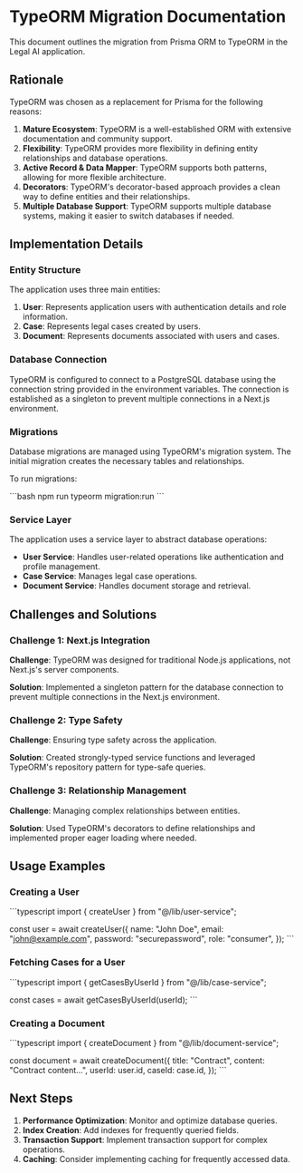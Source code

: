 # TypeORM Migration Documentation

This document outlines the migration from Prisma ORM to TypeORM in the Legal AI application.

## Rationale

TypeORM was chosen as a replacement for Prisma for the following reasons:

1. **Mature Ecosystem**: TypeORM is a well-established ORM with extensive documentation and community support.
2. **Flexibility**: TypeORM provides more flexibility in defining entity relationships and database operations.
3. **Active Record & Data Mapper**: TypeORM supports both patterns, allowing for more flexible architecture.
4. **Decorators**: TypeORM's decorator-based approach provides a clean way to define entities and their relationships.
5. **Multiple Database Support**: TypeORM supports multiple database systems, making it easier to switch databases if needed.

## Implementation Details

### Entity Structure

The application uses three main entities:

1. **User**: Represents application users with authentication details and role information.
2. **Case**: Represents legal cases created by users.
3. **Document**: Represents documents associated with users and cases.

### Database Connection

TypeORM is configured to connect to a PostgreSQL database using the connection string provided in the environment variables. The connection is established as a singleton to prevent multiple connections in a Next.js environment.

### Migrations

Database migrations are managed using TypeORM's migration system. The initial migration creates the necessary tables and relationships.

To run migrations:

\`\`\`bash
npm run typeorm migration:run
\`\`\`

### Service Layer

The application uses a service layer to abstract database operations:

- **User Service**: Handles user-related operations like authentication and profile management.
- **Case Service**: Manages legal case operations.
- **Document Service**: Handles document storage and retrieval.

## Challenges and Solutions

### Challenge 1: Next.js Integration

**Challenge**: TypeORM was designed for traditional Node.js applications, not Next.js's server components.

**Solution**: Implemented a singleton pattern for the database connection to prevent multiple connections in the Next.js environment.

### Challenge 2: Type Safety

**Challenge**: Ensuring type safety across the application.

**Solution**: Created strongly-typed service functions and leveraged TypeORM's repository pattern for type-safe queries.

### Challenge 3: Relationship Management

**Challenge**: Managing complex relationships between entities.

**Solution**: Used TypeORM's decorators to define relationships and implemented proper eager loading where needed.

## Usage Examples

### Creating a User

\`\`\`typescript
import { createUser } from "@/lib/user-service";

const user = await createUser({
  name: "John Doe",
  email: "john@example.com",
  password: "securepassword",
  role: "consumer",
});
\`\`\`

### Fetching Cases for a User

\`\`\`typescript
import { getCasesByUserId } from "@/lib/case-service";

const cases = await getCasesByUserId(userId);
\`\`\`

### Creating a Document

\`\`\`typescript
import { createDocument } from "@/lib/document-service";

const document = await createDocument({
  title: "Contract",
  content: "Contract content...",
  userId: user.id,
  caseId: case.id,
});
\`\`\`

## Next Steps

1. **Performance Optimization**: Monitor and optimize database queries.
2. **Index Creation**: Add indexes for frequently queried fields.
3. **Transaction Support**: Implement transaction support for complex operations.
4. **Caching**: Consider implementing caching for frequently accessed data.
